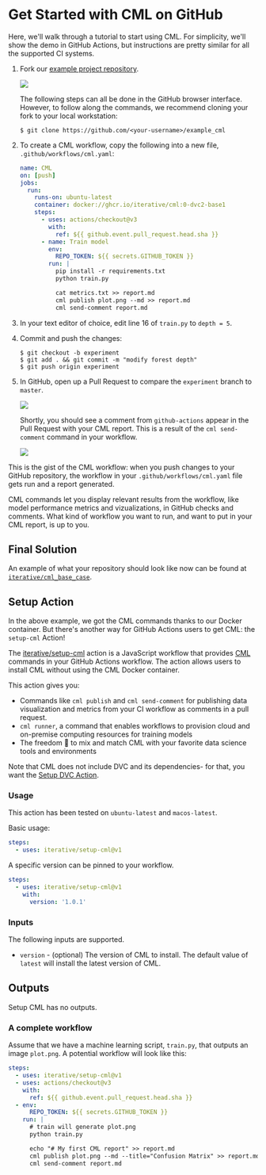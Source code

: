 # Get Started with CML on GitHub

Here, we'll walk through a tutorial to start using CML. For simplicity, we'll
show the demo in GitHub Actions, but instructions are pretty similar for all the
supported CI systems.

1. Fork our
   [example project repository](https://github.com/iterative/example_cml).

   ![](/img/fork_cml_project.png)

   The following steps can all be done in the GitHub browser interface. However,
   to follow along the commands, we recommend cloning your fork to your local
   workstation:

   ```cli
   $ git clone https://github.com/<your-username>/example_cml
   ```

2. To create a CML workflow, copy the following into a new file,
   `.github/workflows/cml.yaml`:

   ```yaml
   name: CML
   on: [push]
   jobs:
     run:
       runs-on: ubuntu-latest
       container: docker://ghcr.io/iterative/cml:0-dvc2-base1
       steps:
         - uses: actions/checkout@v3
           with:
             ref: ${{ github.event.pull_request.head.sha }}
         - name: Train model
           env:
             REPO_TOKEN: ${{ secrets.GITHUB_TOKEN }}
           run: |
             pip install -r requirements.txt
             python train.py

             cat metrics.txt >> report.md
             cml publish plot.png --md >> report.md
             cml send-comment report.md
   ```

3. In your text editor of choice, edit line 16 of `train.py` to `depth = 5`.

4. Commit and push the changes:

   ```cli
   $ git checkout -b experiment
   $ git add . && git commit -m "modify forest depth"
   $ git push origin experiment
   ```

5. In GitHub, open up a Pull Request to compare the `experiment` branch to
   `master`.

   ![](/img/make_pr.png)

   Shortly, you should see a comment from `github-actions` appear in the Pull
   Request with your CML report. This is a result of the `cml send-comment`
   command in your workflow.

   ![](/img/cml_first_report.png)

This is the gist of the CML workflow: when you push changes to your GitHub
repository, the workflow in your `.github/workflows/cml.yaml` file gets run and
a report generated.

CML commands let you display relevant results from the workflow, like model
performance metrics and vizualizations, in GitHub checks and comments. What kind
of workflow you want to run, and want to put in your CML report, is up to you.

## Final Solution

An example of what your repository should look like now can be found at
[`iterative/cml_base_case`](https://github.com/iterative/cml_base_case).

## Setup Action

In the above example, we got the CML commands thanks to our Docker container.
But there's another way for GitHub Actions users to get CML: the `setup-cml`
Action!

The [iterative/setup-cml](https://github.com/iterative/setup-cml) action is a
JavaScript workflow that provides [CML](https://cml.dev) commands in your GitHub
Actions workflow. The action allows users to install CML without using the CML
Docker container.

This action gives you:

- Commands like `cml publish` and `cml send-comment` for publishing data
  visualization and metrics from your CI workflow as comments in a pull request.
- `cml runner`, a command that enables workflows to provision cloud and
  on-premise computing resources for training models
- The freedom 🦅 to mix and match CML with your favorite data science tools and
  environments

Note that CML does not include DVC and its dependencies- for that, you want the
[Setup DVC Action](https://github.com/iterative/setup-dvc).

### Usage

This action has been tested on `ubuntu-latest` and `macos-latest`.

Basic usage:

```yaml
steps:
  - uses: iterative/setup-cml@v1
```

A specific version can be pinned to your workflow.

```yaml
steps:
  - uses: iterative/setup-cml@v1
    with:
      version: '1.0.1'
```

### Inputs

The following inputs are supported.

- `version` - (optional) The version of CML to install. The default value of
  `latest` will install the latest version of CML.

## Outputs

Setup CML has no outputs.

### A complete workflow

Assume that we have a machine learning script, `train.py`, that outputs an image
`plot.png`. A potential workflow will look like this:

```yaml
steps:
  - uses: iterative/setup-cml@v1
  - uses: actions/checkout@v3
    with:
      ref: ${{ github.event.pull_request.head.sha }}
  - env:
      REPO_TOKEN: ${{ secrets.GITHUB_TOKEN }}
    run: |
      # train will generate plot.png
      python train.py

      echo "# My first CML report" >> report.md
      cml publish plot.png --md --title="Confusion Matrix" >> report.md
      cml send-comment report.md
```
